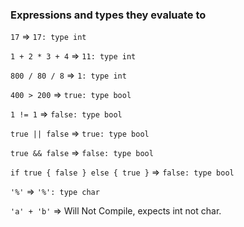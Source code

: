 ### Expressions and types they evaluate to

`17` => `17: type int`

`1 + 2 * 3 + 4` => `11: type int`

`800 / 80 / 8` => `1: type int`

`400 > 200` => `true: type bool`

`1 != 1` => `false: type bool`

`true || false` => `true: type bool`

`true && false` => `false: type bool`

`if true { false } else { true }` => `false: type bool`

`'%'` => `'%': type char`

`'a' + 'b'` => Will Not Compile, expects int not char.
